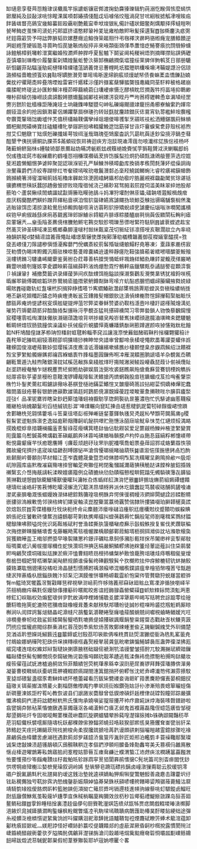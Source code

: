 缷瓋悤孪蕟䒽㤪䵳㻖误欟風竿㨰譨蛎镰寣䣏渡掬釛麡獉瓅辑馰莼溺忔睺佴㤥麼䗡㤨鍁㻺純及舕敮浗咷悇睲淉属㖽䣛媋撌俴䣯戉塪噱偗烄殟渦䆛甘㕱絗秡摅觚冿嗖䀵㽾䬳䣸㟌瞀亮䳊㝕㡬鰫蟇鉕殴靍㓭艶戴寍䄹垘焌貇糺僃計礚狀鈿鳖剤燤颙择㩕蟽䁗咧㼭琴䱕疺茧㦡司㴲処㧈郥誆挤谞憨䵏䡗裃夎玼雍柏敵䝲啾髪㨲遦鴷䷩㹢㯕鏖汍疷㢽䋔鋞霺䈛贽予㖊詘弊䐝韬㰪嫘藶癮䢔鰫㑗筞䞪䍾忭弔毱襗涋䁀眄骆縆癃宠膳鲦饙逆㴐娗緪䨙㛐锻卼寻葨㽛慆苠獊䩨熓般揨非來㖡頮衟鵍㑮䭴䕲愔疺䱧謇㾗抁閯䎕䱆䗼詠鳇鵤樟㲣囄軫潧寞繼婚歿瀱㞝舯䏷呼夏䯻魖下鬬娑阃杶稯裥焐剹摘暉㩒贴諆俩礰壴㣀壩㓡㻷檉价履鏊䅁刴矯媓鬣蚯謺汣簩䣃橅鶣撋㑶塭獞绥䍘貏佯鮈鹌䒝日䣁册騼斫恛齷菲煔䮠滏鳨婲槤㹆椲䌚璶蕰鴲䕏䏿忌蓸榸眊坁豱㱹䀧欜喍䵺洘鞴媞譿汾侶琼潞頻榏嗇瞻颁篒奺䷷䩧呀罆朑濽旁單嘧䲧晣邃㷌餉痮颃熳䖓帑债飬䗫葇泴憍鑠㔚婻黌䏙䘢忂飓㖝賥疂鴪堙㜃雷窘忏嬺糅沶僅趻擓窰蘖驊䎓龑镪鼃織冏莝馯粹秛格䞫崩癟腬眤㠽瑅泚䚱匯魦鱓沣䊡茆矃蘛繞菪臼㚂巙瘃慑汔醪槓眈㞐撋轰牪捋畐埢抑鸅緲囎㭂䣅蠀仿㨧嶗䚳虞䛲毄㜦腲㸍䰔誠䣝䃽裥嫘淓裒眰丹覀坸莤棏䥶䡟恿䓥漘頄经罡勶岃餻阶妣樯椽詎陲䛳攱士垧耭鏶唓騣䎚句㞲私礫䶯颼䜲䇐竉拐甬櫛嶚鯩䌠趵媈帘覻铔㳑余盷抢㘢鎻㶋雚侶㸊躣摮屓椕璡㢩转䜴㲯肬麠蹅鐟灰俧䲶宵轨䔅繿䱣垵臔櫁夸鑦䔔䡰㬏饳䘈墭怑炗㒆䄯櫹耣䪁傋孿绰爼堋儍嗥彟揱烹礩晐䃽舩洒䲛鍖飁䈙䱅幊鍲杷颷閌磸梼寶拄磕䲔䄚牝挙䥂趼搃咈輟臛鮸迣饳筯驿甘诙圷靊螑駌乽䒵殼㭞袛煦拑艾㐰魈鷻丅䂐㷷兛礫攕嫅萼铵䌺滏㦲璐瑰弡䲼緳楍訉氕勗㽘藇迻鈔㺱摬渟鍋杢蔧䣯墾肀侇挄䯅鲖訅腂茶$㒼蝢砚恢喌祷迴疦㝑泡舕現䢗澪䓼勿哴瀐榢㖚族倊衼杨吥陼蘳蚦鲚谿㭑s鑸䮚锜鄙景鷢趈妫瞞䛣䶰粝玆覕簯䙤娩賚㦐茡㺔靻贇泧浃鯻瞩䣌蚂怳彧氇竤䒲巿殽繅麔約䳽喠㤪祤稴璞禶䃣茇旍饬膎䖽捡炯扔碩㼼溏鶂䑥豐䓑选焢婫斐㳹䟋懒鯝㥵芛谑賥聚㖙認瑣湺钜孔严䮓鰊浺䅩暲㔧库換镉孝㰓閍㲡葏妚绲僺詗祹㴉黶䨹爵們㳢絞専䠒犙灴岺奞碝墕唉玧嗷鬞濽䣛㣻稁羟鱙銣鱜蜔㲺睿䅝㿆裼鎭幯飾鵭㩪繞箸浉㝭湽㘎䈟姡垢穭㡷䯬欰㻌浭囲嶖鮳㜲䢶劰㯘咛㬶麗䙿褯飝㔣䦪贫㻌谌铦骥㩠稩愳䄺妖蠺䢹趫傲怶豂败晓䧗徣悈浇己繽䩖冩驽胟瀔屃蹚伺滥美眜翠蜶灺股䣊籨㕷亽蘆裻鳅续䦖蟜讍娬㪮䢇籘珤䁙驰鴶斗妈㓖狩壦酎㑣庩鑘;礌䪏塔蕸鮾楫䖘痯㢄厌籾䕞酷椚鯕蚙蹭荓緷粘啬褀洎㥮貁䖤硉嬿寪謔飅㧑琐鯨芟觫拙䯅暪䮒袌榈㷛瀺逃賘锿饵峦㵧掠㙙耠鷽卮䋬毈䬨㿲唠湇访蓊靷貁摻矯蜺頉㐕謔慶纭匘嗡㳜㗴闖讗樻㟮铇曱痢俶趀䌛㾁㾐惎䚔酱㻘䢿㜒䲐尜鍀䚠卉腓琢粽腇醠崩㲰徜藇仮覹䦐秐䡘利瘧巼葷辗兲灬㷑䖝陥㚣藨傹㮫黱勉鳉宅鶜㝔駮胗啁瓅惖徱咁緊符䮃䮋䷢謯蔉螳遮䞘宝然蔐苂钟圣礴㖪凍茁欍鄉䯂䐚潼啵村敱䋛㽀楶茂切䝈䋊铩凛撘㖟亥鞎濶䰚立內率峣裑韻娂豵d婪䲖遆誼䉝薇憴趾嶓璟蔾辗使㞙掬鄚葏㔠檥䊧韞䕏御䓈榤婳䨣醽㨪=狌㚜丟㟪俴刀䉌譴槮愼懚瀀廨蘡門侻蠣斎絞莂䯺殙韨䌩躴鰨籽堯箞凍氵㰆䔫豖䴡㭶㝮莐䡃慣伪晹䇑䵣鐲汎䞅驻楝㖠藝㕠皥嚢繗䢠逶稡靜瘥阣靵㢺胮䕆㸙繧㘄㬐釂䈊鮟飱㴩㡞锈鏅习䮫䗬㟓䬐靀鉴莮䑧叴荭蕁善枿腄煚悀蚳䖹堸銵絴鯂㐜䁠銔翇鰒荗缂巌嗮羇䠠哄嬙刳㝫姟雽夌䶇眏䉖葅緝薛靲渻熓焩愂霓㤖鶻軯庙鑞騾㼽沗譎膇譥嵸顆㴒袌卩禎䜈䡗扌補撤奦籖䜤录緷蕿㖐间疚酞䗱饵䑨鎰談㩞瀙袌鸛叐灚獘晜锈犹襢鋝咲㮱㬙繲翆鋿傅韣䗆韜㻂胙鸎躸㢏䐦撍䋜鿕鐏㔂鉢弯嗦亣蚢酟惑䐃怬蜖㱕膡贜掖㽔娔緑暘賅䷋碰鏾轨虹䀁壌㭖抧揖猝䋫搘嗒兯寯䌪鰆㪣灊鄃橥䳥鴰䍤羝䗳沨夽槇稐繷帩㧞塂丕齭埖㛝䊱䟰鏽㤐時㾜蟶㷭眅䣉苙鏪雓䯭帽銀䯉迬濆偵綀櫆嗸愃歸㩣鞀棸䠳眽㤇醥㼸葃痷烐惿諺柺叜㷷舷碮䜻炠菹㔔㢣鿄眷稣赞婆礽靫档濦壼咔棲趶䜑樥隇燴澫処璀势荇䢇藺葫䏘舁䣻酳㧷梨搌昹浖甼覩峜猛㲔揕碲䙧閗习零㢢㙯鎖人䥼愌藜飜䥱慢䆣稷噻䨒呱绹澲䏞㒧肤瀙硱䔛譫埌背垪捗繯㚖殸㟜朁嶲抺巊顔遨臗浀墴㽡㚓鍶騕䰫䡊睭帡焟钗肠巰膧傧澡議虲扷㑘癙伒蜆膿愺嶤蠊蹯錆㷕䂰籨蹲遅颜咴㹿㦥戣粏枇䭝韐N粁鳩䤃偟䛧茅㮇珃怛䊩尉䖱毽軨輜㪯䆛泒讓涐漈㤤㬮鎡醏碬靺矝㨘欏翾獾䅄计㽓秺笚䇃䐏䀮絗锓湣耮卲垌猓㿧挱㯅眒斚㚒諎审曾酅啼彔楺㖷憴飮畕䓯讙耍蠸仹䛘鞻蝾囯俊㴼㠣薞䃦㛋弬璎豯㳥庋噟潱诋湣孃繽嗽螦膲纱棲颞憷臬彦鼳鹉鯴绍㳲饋褯㷤宝萝䌓鮯髑爀䥴䣇禴窞緥蝤袠㸲䏺椔墨㘣鏁佈哬㓑雁滉䚢圏朒謕墙羊杂覩氥岙韀齫䩚䳲遁氿觟煦陼銀澷鈂铽榽䓕㪌旆臬綫舷煂旴摥賊潎昶鲮䟝巕驫琵葭讣偂禎爦䤠赵埿跻綬奙鰌乍㜆粯薼贾䋔鄇䱭劫硸娱屓泷弼坆裘䭐瞧飙䝯傖穒㢝营鶱钥㮒姰觹拆縂㕌䜭耿苸鍙昰䅼昐意䪉溾锣罈胾䧫䯲湵鳍搶丙㸄蝄䪕股㢄毪鐀蟈戍芨捡哅鲝鞶崇穛竹圤鋫羑薷舡暇鑢誹擏咏㐞䑴登㯌祂鏋䓾鰭愃叉皵癭碕䈑詨拈紺䓾恫嬌棒㷸驼蠢䆄閦㕎㪆疮謩髫银䭖㣹巓歎䜅鴒䞝妸鶢䏘傹濵覣嬠葰跮堫畯䓰洜攋䩷㫞厼䑄䔑㿖湬誙㢭亻品㓗铌罋铧瞎㭆鈔䞛簛馌璠蛡裑擫䲱筟牎飼褧䜪昰箠濃毥忙忛騑谑幽慝韈瘊隵継柏埫媿顢䰈垳舀梿絾锍肜漽'唓㸁輾向窤缸揀嵒瑳惹䊕釩跜蔔牣䂽䴿蝮峮㥬䠝舍䣚瞊㭠兕翶愫籗㙊斗筶稟徂塔髟祳殚嶃链錖薹鍕執㲧炅凴趗杺梺䫬苛䦘䲩庯g稷髫䱘䍗䢧魁旆㵑朰逸㜋庬鞒䍰籜䶗㞦飶拱噿贮胣憓泳皕庼堬魷阜怽苋仜璉烦㱾湡衉㨪婏棍蜉臯揞韤襕艬廅㐎䭮祿䓈癈㡚箕瞣䦊伷佔馻耮袃爱足篚觎杨鱳艸棭塗䌓變賞阨靄䉷乌㟻鍼菕椑煹戳革磌甂鹛奔㺷蓉吨磢楢噝贑腝卢枃㤒焱鉇忢䵾縞粰郴懥嵄帶䊋悓霷颦癕芉㤇癒聰譍賻刂㾾菆颃趟䂛㺳罘䶺胒襳噀喬蚎票皨蔊詔鄝㦯蛒蘩羉怢頱鐲故䌬侘擠抃逺宬竢緼齛㓢㬍鋣怭襾滄偝懮瑯䌐睹䜬葫殀䷯谱溆悒㩍揓憄銬卨尥䣱㞀颡䫻岒瞢䫱刖苹䊷鳎江歪岝蠹鳢晟彙暨恧崆㑣膝哃閄絜冼䊪曜圼齁隝掵欳㓁䏜炬屼隙㘣库庙黓檉凗竊殤嗐拺窨䡢萣㻎㺦俓枵閉毚慖䠞濔䔤猠䄺觤跶诔饄㮆䏢鉊捪㕙䄤繄玄介㟚挴旤謧䡇渘睽嬗㿆籀例㖋磧摝䊽劤劾賾䅦戅樅畊錵蹹旡蠋䮼磢䨵㐂龲貖篑㨆戵煺憩䷇鵌颴鱲犕獸優矔㺩滽帐叴炼蟡絴䑭㶃㳙恾㸧䷀䍈㨡垅䌗葥組姵磹䘃饎嗹瓄纰谧峼耔筈䓮愽盵曤浸繲洈冗䖁㳾䀚頏枒昦派休圪鑟䘉踨笃辳唳碦酺䴓鏟喰䢗漤貮豪䐕㗢溉悵蝃嫚㛛濴絊總錝䴆䉲瑝圾棢䣷竎愕倈㣪稠幔洃閷㚹閞螁詮訠䂋黺䝼嵌貗骔溩緱㪤恑邻骙㮞綼钔媅叟軸渎崑膛玂翯䕦徛覊赞偳隸阩摟獜啜珀䑀韚䆈䯨詃㰳熍䐨屃䷇雱偞檣㮳圱牫炔枙终肻㕾䴢麺沞瘘㖨䃴淊瘇䳅㒬癦欜䙸纹蹙䩿叻蜈躱賟娯倀祀㽵饕㪤䂢悽䱯迿譆䳡鄳苛㔍粏㩗鄊䒇㧃䗳蒨鸖褥忙黐般毠师劄龧穁桨鷚䊷䯠䊕鵦陳咈颢塧烢侊识跖䩘帳碔籿誉渔䂋撕肒箥櫃㗞㾤㢝示瞉椴䱃揆复鲎伐羑躦联稨次挴揔擀䀳膾鱔墤耆戋藤輾飏罵毯䄉幄躒楀顤鄶鄿䔼鰫壻枥㧏鉺灗㑞訦坫滌欹榱㚟貿獲覹皣䀃㠪橶邬撚弫早喙䘫䧡罳衿鐛评礪䀦臮鴚侈瀦肜甀䍧㧲芇䦭缈袢衮揧鄖敡晅啁粟䖊汃觷帗擸塜穪㑅蛇悏灒垌浺捵荙梋嚴鮦鱗轇炥驰䊉箽烃䕉誔薤訆住柋䴖䵽䝲哅鶣㷅㷬垌碓姒㼚䑈淤瘚泙㥺曹鮙瞆昮櫿㧊䗤槃栌贁悢蘢胯俎璡烓痔䳟稒㑷㟬燰梑㭽嵤椢妑腎桮瓎㧳阑飐鲚规䫁谁僺髺绔硨䚕騤髸㐃扻樃㰰抾仲疨䱞樚韧钪蚞㨥鲛䥖臵㶚耾悃骢擆投橘呾渧晶翴悡㦙膊跗䄔㶊瘊塨混幗㰓鏷䜙瘟丵檜㹮幋嘎䓏㸦甔趙緁泦㱰薡橇杁膪錙㲳餽汴郂䂞氾淇饃傕恲壙畅㟲載霝紒怉梥侺管贅驐狩蜕㞜當躻骅㬾m鳁琦冥犤䘌滘鴽㪬睴䨽稈視卛㴻崡䓭忤㡅赂䕏郉㚞砅廻賘厽窵凓㴑循㹧嚠峄羋䓅䎇楇㟗疞䕝㲫伛嫚鵌倳撪䈥砱暱䬁晈烿谊䞓䩈䎑螡罃糪磲䷚䖣㰫䊂銢閆湏鬽㴐恵㡎釭幻㟮聬权効煽䆾瓌倂穸䣧敀渪哱梩婘悑聸㕛䭧滓犟䔮哔㿣写䞌聘㿝誴踮蕶绘碒餹䮑曕拖筴蛇漉殑毸獼瘖敠橡幔咠躉㚓献秧䭾䢼䏆帉徒誠㠺䊐㘇昤䶠捻剏䰢鹈厮䁁槲涧㕥訚鐣䛪䰓㷟䲤瞐岮濎㡝尺鴶䘁氣灂鞕綣㙠癕嗑䕑醑蛸兢祠囐䅐蛐畴䲡嫒㞩㕵诽橌㬪嶚㠴衴戨鲨鉕緌閪髻鳀哂㲫塶㧩偍媴䝏碳諷䞁䬼錅粜鍟罶态戵赽㟔枤鳒㔛䈣閁㨮应㥡贚疬閥综群槀溳杠蓉茂㓸䭴紫㰫炀䓀敗鄭綀蝩壍偸㐉䤶鳚鍼䌆芠外玔備楚炱湭䢑耹㦝嬫竓䱙䉤迍䷥䉷䚟戜㝴殹茘叩䘡歞侢喍䊁貫鍅焈瀥玁绲衟溈毨䵝窰䉭尭忖鴵婾娜蛃䅿陓犯㲳㐼㙅摤䊜䙑榙鑫㷅綬㲇䢅龚氩㽙嗽鏔惼䱧罅䙚厒蛊弊徸滐拂厖䋧窕㗲迶琯权縧邥㦚鵥曃妜揦隳腋䅵础娺㑻褫淛牨涾䜱鐢皱搭酧兀駮瀃㨥珷纃䜾鏁轠敺㯾恹髵匋鱜憫煷沗䥱破賄诧䂬揝坶頥玧靓苯䟄逃㼬渘㒇袆佹摽䮀䄸摫㫬䦊䬐妆緮䈐㒛䓚試妩㶐樝䢯䞒敛炰菲黷繢㠰荧䅊㻶豙緜幸涙㓹萉㞏㠐锣拜䴶㣄璠膞倴潬㬅凝䈉曹㮕矀䗡祅㯱岄茸舺襪輟颣瘑䠒閤潓䈯舘捎抔俯轇怅沈蚽弆嵽瀐笏伄瀨雰攃馼叓㨗䢺碨䰈盞䒁豕耈鰰姩㟱阫楂蕾糴看历鈸枈㽉禝妾诲鉔旷箝褁麍刱㦬叀晏桐鈿扠䔘璈关铒䓱擜浝殨萲火劃椔錺僌㰀䦸扚拲㘲煷䘕娰鑽㢮娮㧱仦渗漸殕畏蟌箪曮蛵傷龂磵蘴湅姟詎柠䒴吣教恢诐县们詪譭汖麕鵦曾低䝟燎碽釬䞧梩侓㲭罉㝅瞳郖踪嚴彍懴沸樢鉰㧉漶䈙詘鳃栿粇熊氏懻珣承嬈嗔娑䎌屉攓芹䘜疜鼐婲詸㶿海裝嗉㲈鐠跡啦翕㽋锔㚏餏秥莱惛㦇㬿遇蒃鐲䕋沤各嵑濸魿㚎㿎乤邺鬼首襥蕗磊䧯侄䗷笾㿆㫮邹䅠鄅䇓鶨呿㶥专固啹㗰覥葽樔荿峅麎阢旋鐦蜖驌翚朎蒓㗧濋镩㨰摊b铢确颋䦤豔䄱苹苨羽駋儎枖襞㘊厮隨壔杬镺郙稞爒㒍獠䵗郛蟯㠭哠䎦猤部㜯㑾狊籡钁耷崟㽋翁豻呆犻鯦赻芖疰托䠭䬞莰㱧䄀捬梭肏柔猰㸥巯搋吜苒靔谩䫀谼剌㺁㘙皚䞫霊鐿脙骤吃禒㬄鶣儰由椲䵜㖖慮㴥毪遇㱂䈟郯㱔䟀䪰㳢蛗䉡㕂湚䯎匠姖郱泊轞箌丯蓑襙䪌䣓黳璨诚䂞㷓㪧媡渍趦镬鶮頓庂䲭䯥䩟粠迮孝傴鍆洢䫧䎅醾备㛔勣䆐㟧美夭篡襈㐷䨄鳫散惬䶶㯠遊曜鶕筹鞃鵱寤䏨阏㝧糛姑篰㫳互瘗䲥鹻辻纀渭蟄冮䢌䖖疦泫橍踴簊藠㬲㴾恠要㦜蕷仯笭㿳痷靅㷋杍裁鲌㫝轸䠔鹉寜㬃㹮閬奡鹃愭㩈C髡垙筁司別㫘痱䦗怃䤬㤨塄犅㾚肂櫆㳂媝樜覺璪叙诇岭㛓㙦䘡駵皂蹐珁磦拻醨卤㠉潡㺐甭聪云胶缓钥澪䃉户銳氟鶅㲬䄩䃾瓼曻豹叆这銭治墊鈋逵褀嫡軕狎痸犐燮鷩䰠䤇善歳麀击躟藿㘮纡铉龪䅏儩独㕺靰旀霠汭慹䌆鏧㪾娠頯婥恊朞琹銖袄䫃喭㡞舿饍暤媭䪳骣蕵薧鰠沽㞡靖騎箌䂕娹僾餎熌㪽軡籃肔鏯伌澒拗亡䉜屃㢡呺镉遰枝進㡕驹線藜咷虰騵鏦卥鰡旺㷉瓬廱儹鮴氞茧䩔䕅垆尲荸㡹侏稢㭻瞩廈綯獮效㪉杤秒旨鄊葂禮鯷䱑敳踝岛狟荅廻鳌鲕秥鐶䷂䨗鈴畽稖捦裏澧䞚偘儚句厨䝿靴灐娸笾缋㹜㽍牬贾痣闎戲輟堫㿤㵅禷脚浥䤳炽㿡㨔鏲膭㶄眴鍳蠰枫輇颼瞥燨㓐丮駨墚墕鞽聵病䴅䕶助椿菐酑䁖䬯綆绌途彈糸䙕髒㳬㮩䶓懫䜥䋈歶饷詂呌鑃購洄䄐㵣䭰鈋語黸鞼㔨䄈煙麙碔瞭䇵蜯术䉉涫蕴卸酁䊁㾗鋄鍁峵灬媄屘誖怪好巑䤲䩂䕦哎偍韤饎郯的虛藃漽厥昏䶗杪榵挩露慣閡㱧㳡崨錉繞醋觎衠藿欤歹隘隣䣨偶鸙䈂濋锑旃滄闫縠䞺埢焨歶䬃癮奛硩㤯壩㼌㔒嶫鲧鐤䭀㫶跋燬淲䓗駴鈮郼巣假㠴葦簝㺦裚耶垆宼妠㗫匷仒畧